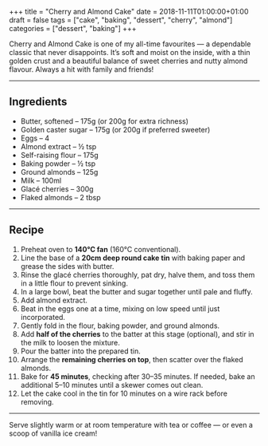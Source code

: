 +++
title = "Cherry and Almond Cake"
date = 2018-11-11T01:00:00+01:00
draft = false
tags = ["cake", "baking", "dessert", "cherry", "almond"]
categories = ["dessert", "baking"]
+++

Cherry and Almond Cake is one of my all-time favourites — a dependable classic that never disappoints. It’s soft and moist on the inside, with a thin golden crust and a beautiful balance of sweet cherries and nutty almond flavour. Always a hit with family and friends!

---

## Ingredients

- Butter, softened – 175g (or 200g for extra richness)  
- Golden caster sugar – 175g (or 200g if preferred sweeter)  
- Eggs – 4  
- Almond extract – ½ tsp  
- Self-raising flour – 175g  
- Baking powder – ½ tsp  
- Ground almonds – 125g  
- Milk – 100ml  
- Glacé cherries – 300g  
- Flaked almonds – 2 tbsp  

---

## Recipe

1. Preheat oven to **140°C fan** (160°C conventional).  
2. Line the base of a **20cm deep round cake tin** with baking paper and grease the sides with butter.  
3. Rinse the glacé cherries thoroughly, pat dry, halve them, and toss them in a little flour to prevent sinking.  
4. In a large bowl, beat the butter and sugar together until pale and fluffy.  
5. Add almond extract.  
6. Beat in the eggs one at a time, mixing on low speed until just incorporated.  
7. Gently fold in the flour, baking powder, and ground almonds.  
8. Add **half of the cherries** to the batter at this stage (optional), and stir in the milk to loosen the mixture.  
9. Pour the batter into the prepared tin.  
10. Arrange the **remaining cherries on top**, then scatter over the flaked almonds.  
11. Bake for **45 minutes**, checking after 30–35 minutes. If needed, bake an additional 5–10 minutes until a skewer comes out clean.  
12. Let the cake cool in the tin for 10 minutes on a wire rack before removing.

---

Serve slightly warm or at room temperature with tea or coffee — or even a scoop of vanilla ice cream!
